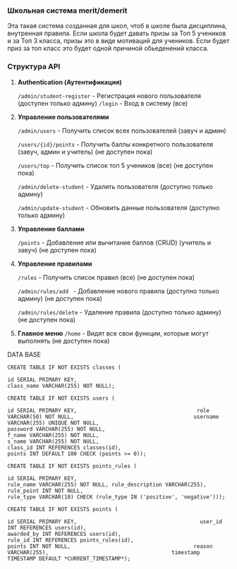 ### Школьная система merit/demerit

Эта такая система созданная для школ, чтоб в школе была дисциплина, внутренная правила. Если школа будет давать призы за Топ 5 учеников и за Топ 3 класса, призы это в виде мотиваций для учеников. Если будет приз за топ класс это будет одной причиной обьеденений класса. 

### **Структура API**

1. **Authentication (Аутентификация)**
    
    `/admin/student-register` - Регистрация нового пользователя (доступен только админу)
    `/login` - Вход в систему (все)

1. **Управление пользователями**
    
    `/admin/users` - Получить список всех пользователей (завуч и админ)
    
    `/users/{id}/points` - Получить баллы конкретного пользователя (завуч, админ и учитель) (не доступен пока)
    
    `/users/top` - Получить список топ 5 учеников (все)  (не доступен пока)
    
    `/admin/delete-student` - Удалить пользователя (доступно только админу)
    
    `/admin/update-student` - Обновить данные пользователя (доступно только админу)
    
2. **Управление баллами**
    
    `/points` - Добавление или вычитание баллов (CRUD) (учитель и завуч) (не доступен пока)
    
3. **Управление правилами**
    
    `/rules` - Получить список правил (все) (не доступен пока)
    
    `/admin/rules/add ` - Добавление нового правила (доступно только админу) (не доступен пока)
    
    `/admin/rules/delete` - Удаление правила (доступно только админу) (не доступен пока)
    
4. **Главное меню**
       `/home` - Видят все свои функции, которые могут выполнять (не доступен пока)
   
DATA BASE

`CREATE TABLE IF NOT EXISTS classes (`                                       

`id SERIAL PRIMARY KEY,                                       
class_name VARCHAR(255) NOT NULL);`

`CREATE TABLE IF NOT EXISTS users (`                                     

`id SERIAL PRIMARY KEY,                                     
role VARCHAR(50) NOT NULL,                                     
username VARCHAR(255) UNIQUE NOT NULL,                                     
password VARCHAR(255) NOT NULL,                                     
f_name VARCHAR(255) NOT NULL,                                     
s_name VARCHAR(255) NOT NULL,                                     
class_id INT REFERENCES classes(id),                                     
points INT DEFAULT 100 CHECK (points >= 0));`

`CREATE TABLE IF NOT EXISTS points_rules (`                                           

`id SERIAL PRIMARY KEY,                                            
rule_name VARCHAR(255) NOT NULL,
rule_description VARCHAR(255),                                            
rule_point INT NOT NULL,                                            
rule_type VARCHAR(10) CHECK (rule_type IN ('positive', 'negative')));`

`CREATE TABLE IF NOT EXISTS points (`                                       

`id SERIAL PRIMARY KEY,                                      
user_id INT REFERENCES users(id),                                      
awarded_by INT REFERENCES users(id),                                      
rule_id INT REFERENCES points_rules(id),                                      
points INT NOT NULL,                                      
reason VARCHAR(255),                                      
timestamp TIMESTAMP DEFAULT *CURRENT_TIMESTAMP*);`
